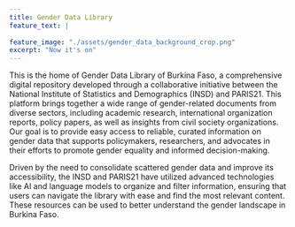 ```yaml
---
title: Gender Data Library
feature_text: |
  
feature_image: "./assets/gender_data_background_crop.png"
excerpt: "Now it's on"
---
```




This is the home of Gender Data Library of Burkina Faso, a comprehensive digital repository developed through a collaborative initiative between the National Institute of Statistics and Demographics (INSD) and PARIS21. This platform brings together a wide range of gender-related documents from diverse sectors, including academic research, international organization reports, policy papers, as well as insights from civil society organizations. Our goal is to provide easy access to reliable, curated information on gender data that supports policymakers, researchers, and advocates in their efforts to promote gender equality and informed decision-making.

Driven by the need to consolidate scattered gender data and improve its accessibility, the INSD and PARIS21 have utilized advanced technologies like AI and language models to organize and filter information, ensuring that users can navigate the library with ease and find the most relevant content. These resources can be used to better understand the gender landscape in Burkina Faso.


